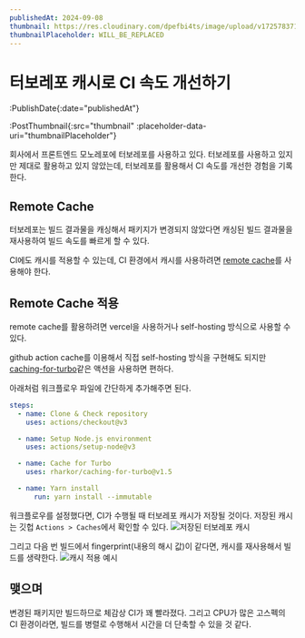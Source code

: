 ```yaml
---
publishedAt: 2024-09-08
thumbnail: https://res.cloudinary.com/dpefbi4ts/image/upload/v1725783713/thumb/048-thumb.png
thumbnailPlaceholder: WILL_BE_REPLACED
---
```


# 터보레포 캐시로 CI 속도 개선하기

:PublishDate{:date="publishedAt"}

:PostThumbnail{:src="thumbnail" :placeholder-data-uri="thumbnailPlaceholder"}

회사에서 프론트엔드 모노레포에 터보레포를 사용하고 있다. 터보레포를 사용하고 있지만 제대로 활용하고 있지 않았는데, 터보레포를 활용해서 CI 속도를 개선한 경험을 기록한다.

## Remote Cache

터보레포는 빌드 결과물을 캐싱해서 패키지가 변경되지 않았다면 캐싱된 빌드 결과물을 재사용하여 빌드 속도를 빠르게 할 수 있다.

CI에도 캐시를 적용할 수 있는데, CI 환경에서 캐시를 사용하려면 [remote cache](https://turbo.build/repo/docs/core-concepts/remote-caching)를 사용해야 한다.

## Remote Cache 적용

remote cache를 활용하려면 vercel을 사용하거나 self-hosting 방식으로 사용할 수 있다.

github action cache를 이용해서 직접 self-hosting 방식을 구현해도 되지만 [caching-for-turbo](https://github.com/marketplace/actions/caching-for-turborepo)같은
액션을 사용하면 편하다.

아래처럼 워크플로우 파일에 간단하게 추가해주면 된다.

```yml
steps:
  - name: Clone & Check repository
    uses: actions/checkout@v3

  - name: Setup Node.js environment
    uses: actions/setup-node@v3

  - name: Cache for Turbo
    uses: rharkor/caching-for-turbo@v1.5

  - name: Yarn install
      run: yarn install --immutable
```

워크플로우를 설정했다면, CI가 수행될 때 터보레포 캐시가 저장될 것이다. 저장된 캐시는 깃헙 `Actions > Caches`에서 확인할 수 있다.
![저장된 터보레포 캐시](/images/048-01.png)

그리고 다음 번 빌드에서 fingerprint(내용의 해시 값)이 같다면, 캐시를 재사용해서 빌드를 생략한다.
![캐시 적용 예시](/images/048-02.png)

## 맺으며

변경된 패키지만 빌드하므로 체감상 CI가 꽤 빨라졌다.
그리고 CPU가 많은 고스펙의 CI 환경이라면, 빌드를 병렬로 수행해서 시간을 더 단축할 수 있을 것 같다.
